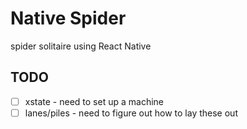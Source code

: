 # Native Spider
spider solitaire using React Native



## TODO 

- [ ] xstate - need to set up a machine
- [ ] lanes/piles - need to figure out how to lay these out
